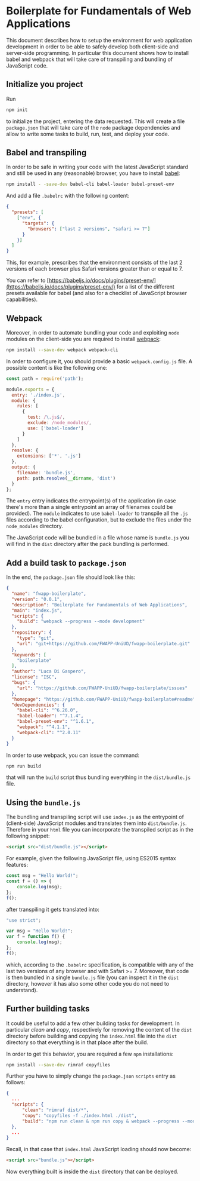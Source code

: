 # Boilerplate for Fundamentals of Web Applications

This document describes how to setup the environment for web application development in order to be able to safely develop both client-side and server-side programming. In particular this document shows how to install babel and webpack that will take care
of transpiling and bundling of JavaScript code.

## Initialize you project

Run 

```bash
npm init
```

to initialize the project, entering the data requested. This will create a file `package.json` that will take care of the `node` package dependencies and allow to write some tasks to build, run, test, and deploy your code.

## Babel and transpiling

In order to be safe in writing your code with the latest JavaScript standard and still be used in any (reasonable) browser, you have to install [babel](https://babeljs.io):

```bash
npm install - -save-dev babel-cli babel-loader babel-preset-env
```

And add a file `.babelrc` with the following content:

```json
{
  "presets": [
    ["env", {
      "targets": {
        "browsers": ["last 2 versions", "safari >= 7"]
      }
    }]
  ]
}
```

This, for example, prescribes that the environment consists of the last 2 versions of each browser plus Safari versions greater than or equal to 7.


You can refer to [https://babeljs.io/docs/plugins/preset-env/](https://babeljs.io/docs/plugins/preset-env/) for a list of the different presets available for babel (and also for a checklist of JavaScript browser capabilities).

## Webpack

Moreover, in order to automate bundling your code and exploiting `node` modules on the client-side you are required to install [webpack](https://webpack.js.org):

```bash
npm install --save-dev webpack webpack-cli
```

In order to configure it, you should provide a basic `webpack.config.js` file. A possible content is like the following one:

```javascript
const path = require('path');

module.exports = {
  entry: './index.js',
  module: {
    rules: [
      {
        test: /\.js$/,
        exclude: /node_modules/,
        use: ['babel-loader']
      }
    ]
  },
  resolve: {
    extensions: ['*', '.js']
  },
  output: {
    filename: 'bundle.js',
    path: path.resolve(__dirname, 'dist')
  }
};
```

The `entry` entry indicates the entrypoint(s) of the application (in case there's more than a single entrypoint an array of filenames could be provided). The `module` indicates to use `babel-loader` to transpile all the `.js` files according to the babel configuration, but to exclude the files under the `node_modules` directory.

The JavaScript code will be bundled in a file whose name is `bundle.js` you will find in the `dist` directory after the pack bundling is performed.

## Add a build task to `package.json`

In the end, the `package.json` file should look like this:

```json
{
  "name": "fwapp-boilerplate",
  "version": "0.0.1",
  "description": "Boilerplate for Fundamentals of Web Applications",
  "main": "index.js",
  "scripts": {
    "build": "webpack --progress --mode development"
  },
  "repository": {
    "type": "git",
    "url": "git+https://github.com/FWAPP-UniUD/fwapp-boilerplate.git"
  },
  "keywords": [
    "boilerplate"
  ],
  "author": "Luca Di Gaspero",
  "license": "ISC",
  "bugs": {
    "url": "https://github.com/FWAPP-UniUD/fwapp-boilerplate/issues"
  },
  "homepage": "https://github.com/FWAPP-UniUD/fwapp-boilerplate#readme",
  "devDependencies": {
    "babel-cli": "^6.26.0",
    "babel-loader": "^7.1.4",
    "babel-preset-env": "^1.6.1",
    "webpack": "^4.1.1",
    "webpack-cli": "^2.0.11"
  }
}
```

In order to use webpack, you can issue the command:

```bash
npm run build
```

that will run the `build` script thus bundling everything in the `dist/bundle.js` file.

## Using the `bundle.js`

The bundling and transpiling script will use `index.js` as the entrypoint of (client-side) JavaScript modules and translates them into `dist/bundle.js`. Therefore in your `html` file you can incorporate the transpiled script as in the following snippet:

```html
<script src="dist/bundle.js"></script>
```

For example, given the following JavaScript file, using ES2015 syntax features:

```javascript
const msg = "Hello World!";
const f = () => {
    console.log(msg);
};
f();
```

after transpiling it gets translated into:

```javascript
"use strict";

var msg = "Hello World!";
var f = function f() {
    console.log(msg);
};
f();
```

which, according to the `.babelrc` specification, is compatible with any of the last two versions of any browser and with Safari >= 7. Moreover, that code is then bundled in a single `bundle.js` file (you can inspect it in the `dist` directory, however it has also some other code you do not need to understand).

## Further building tasks

It could be useful to add a few other building tasks for development. In particular *clean* and *copy*, respectively for removing the content of the `dist` directory before building and copying the `index.html` file into the `dist` directory so that everything is in that place after the build.

In order to get this behavior, you are required a few `npm` installations:

```bash
npm install --save-dev rimraf copyfiles
```

Further you have to simply change the `package.json` `scripts` entry as follows:

```json
{
  ...
  "scripts": {
      "clean": "rimraf dist/*",
      "copy": "copyfiles -f ./index.html ./dist",
      "build": "npm run clean & npm run copy & webpack --progress --mode development"
  },
  ...
}
```

Recall, in that case that `index.html` JavaScript loading should now become:

```html
<script src="bundle.js"></script>
```

Now everything built is inside the `dist` directory that can be deployed.
